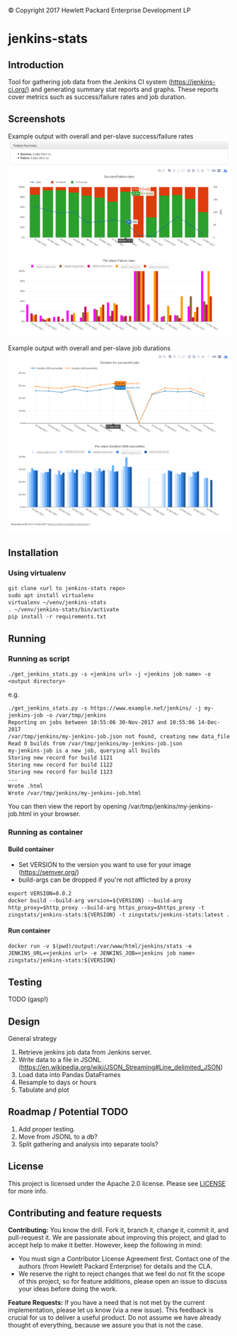 &copy; Copyright 2017 Hewlett Packard Enterprise Development LP

# jenkins-stats

## Introduction

Tool for gathering job data from the Jenkins CI system (https://jenkins-ci.org/) and generating summary stat reports and graphs. These reports cover metrics such as success/failure rates and job duration.

## Screenshots

Example output with overall and per-slave success/failure rates
![Screenshot #1](docs/screenshots/success_failure.png "Screenshot - example output with overall and per-slave success/failure rates")

Example output with overall and per-slave job durations
![Screenshot #2](docs/screenshots/duration.png "Screenshot - example output with overall and per-slave job durations")


## Installation

### Using virtualenv

```
git clone <url to jenkins-stats repo>
sudo apt install virtualenv
virtualenv ~/venv/jenkins-stats
. ~/venv/jenkins-stats/bin/activate
pip install -r requirements.txt
```

## Running

### Running as script

```
./get_jenkins_stats.py -s <jenkins url> -j <jenkins job name> -o <output directory>
```

e.g.

```
./get_jenkins_stats.py -s https://www.example.net/jenkins/ -j my-jenkins-job -o /var/tmp/jenkins
Reporting on jobs between 10:55:06 30-Nov-2017 and 10:55:06 14-Dec-2017
/var/tmp/jenkins/my-jenkins-job.json not found, creating new data_file
Read 0 builds from /var/tmp/jenkins/my-jenkins-job.json
my-jenkins-job is a new job, querying all builds
Storing new record for build 1121
Storing new record for build 1122
Storing new record for build 1123
...
Wrote .html
Wrote /var/tmp/jenkins/my-jenkins-job.html

```

You can then view the report by opening /var/tmp/jenkins/my-jenkins-job.html in your browser.

### Running as container

#### Build container

- Set VERSION to the version you want to use for your image (https://semver.org/)
- build-args can be dropped if you're not afflicted by a proxy

```
export VERSION=0.0.2
docker build --build-arg version=${VERSION} --build-arg http_proxy=$http_proxy --build-arg https_proxy=$https_proxy -t zingstats/jenkins-stats:${VERSION} -t zingstats/jenkins-stats:latest .
```

#### Run container

```
docker run -v $(pwd)/output:/var/www/html/jenkins/stats -e JENKINS_URL=<jenkins url> -e JENKINS_JOB=<jenkins job name> zingstats/jenkins-stats:${VERSION}
```

## Testing

TODO (gasp!)

## Design

General strategy

1. Retrieve jenkins job data from Jenkins server.
2. Write data to a file in JSONL (https://en.wikipedia.org/wiki/JSON_Streaming#Line_delimited_JSON)
3. Load data into Pandas DataFrames
4. Resample to days or hours
5. Tabulate and plot

## Roadmap / Potential TODO

1. Add proper testing.
2. Move from JSONL to a db?
3. Split gathering and analysis into separate tools?

## License
This project is licensed under the Apache 2.0 license. Please see [LICENSE](LICENSE) for more info.

## Contributing and feature requests
**Contributing:** You know the drill. Fork it, branch it, change it, commit it, and pull-request it.
We are passionate about improving this project, and glad to accept help to make it better. However, keep the following in mind:

 - You must sign a Contributor License Agreement first. Contact one of the authors (from Hewlett Packard Enterprise) for details and the CLA.
 - We reserve the right to reject changes that we feel do not fit the scope of this project, so for feature additions, please open an issue to discuss your ideas before doing the work.

**Feature Requests:** If you have a need that is not met by the current implementation, please let us know (via a new issue).
This feedback is crucial for us to deliver a useful product. Do not assume we have already thought of everything, because we assure you that is not the case.



